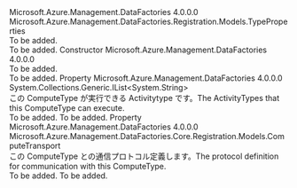 <Type Name="ComputeTypeProperties" FullName="Microsoft.Azure.Management.DataFactories.Registration.Models.ComputeTypeProperties">
  <TypeSignature Language="C#" Value="public class ComputeTypeProperties : Microsoft.Azure.Management.DataFactories.Registration.Models.TypeProperties" />
  <TypeSignature Language="ILAsm" Value=".class public auto ansi beforefieldinit ComputeTypeProperties extends Microsoft.Azure.Management.DataFactories.Registration.Models.TypeProperties" />
  <TypeSignature Language="DocId" Value="T:Microsoft.Azure.Management.DataFactories.Registration.Models.ComputeTypeProperties" />
  <TypeSignature Language="VB.NET" Value="Public Class ComputeTypeProperties&#xA;Inherits TypeProperties" />
  <TypeSignature Language="F#" Value="type ComputeTypeProperties = class&#xA;    inherit TypeProperties" />
  <AssemblyInfo>
    <AssemblyName>Microsoft.Azure.Management.DataFactories</AssemblyName>
    <AssemblyVersion>4.0.0.0</AssemblyVersion>
  </AssemblyInfo>
  <Base>
    <BaseTypeName>Microsoft.Azure.Management.DataFactories.Registration.Models.TypeProperties</BaseTypeName>
  </Base>
  <Interfaces />
  <Docs>
    <summary>To be added.</summary>
    <remarks>To be added.</remarks>
  </Docs>
  <Members>
    <Member MemberName=".ctor">
      <MemberSignature Language="C#" Value="public ComputeTypeProperties ();" />
      <MemberSignature Language="ILAsm" Value=".method public hidebysig specialname rtspecialname instance void .ctor() cil managed" />
      <MemberSignature Language="DocId" Value="M:Microsoft.Azure.Management.DataFactories.Registration.Models.ComputeTypeProperties.#ctor" />
      <MemberSignature Language="VB.NET" Value="Public Sub New ()" />
      <MemberType>Constructor</MemberType>
      <AssemblyInfo>
        <AssemblyName>Microsoft.Azure.Management.DataFactories</AssemblyName>
        <AssemblyVersion>4.0.0.0</AssemblyVersion>
      </AssemblyInfo>
      <Parameters />
      <Docs>
        <summary>To be added.</summary>
        <remarks>To be added.</remarks>
      </Docs>
    </Member>
    <Member MemberName="SupportedActivities">
      <MemberSignature Language="C#" Value="public System.Collections.Generic.IList&lt;string&gt; SupportedActivities { get; set; }" />
      <MemberSignature Language="ILAsm" Value=".property instance class System.Collections.Generic.IList`1&lt;string&gt; SupportedActivities" />
      <MemberSignature Language="DocId" Value="P:Microsoft.Azure.Management.DataFactories.Registration.Models.ComputeTypeProperties.SupportedActivities" />
      <MemberSignature Language="VB.NET" Value="Public Property SupportedActivities As IList(Of String)" />
      <MemberSignature Language="F#" Value="member this.SupportedActivities : System.Collections.Generic.IList&lt;string&gt; with get, set" Usage="Microsoft.Azure.Management.DataFactories.Registration.Models.ComputeTypeProperties.SupportedActivities" />
      <MemberType>Property</MemberType>
      <AssemblyInfo>
        <AssemblyName>Microsoft.Azure.Management.DataFactories</AssemblyName>
        <AssemblyVersion>4.0.0.0</AssemblyVersion>
      </AssemblyInfo>
      <ReturnValue>
        <ReturnType>System.Collections.Generic.IList&lt;System.String&gt;</ReturnType>
      </ReturnValue>
      <Docs>
        <summary>
            <span data-ttu-id="5942a-101">この ComputeType が実行できる Activitytype です。</span><span class="sxs-lookup"><span data-stu-id="5942a-101">The ActivityTypes that this ComputeType can execute.</span></span> 
            </summary>
        <value>To be added.</value>
        <remarks>To be added.</remarks>
      </Docs>
    </Member>
    <Member MemberName="Transport">
      <MemberSignature Language="C#" Value="public Microsoft.Azure.Management.DataFactories.Core.Registration.Models.ComputeTransport Transport { get; set; }" />
      <MemberSignature Language="ILAsm" Value=".property instance class Microsoft.Azure.Management.DataFactories.Core.Registration.Models.ComputeTransport Transport" />
      <MemberSignature Language="DocId" Value="P:Microsoft.Azure.Management.DataFactories.Registration.Models.ComputeTypeProperties.Transport" />
      <MemberSignature Language="VB.NET" Value="Public Property Transport As ComputeTransport" />
      <MemberSignature Language="F#" Value="member this.Transport : Microsoft.Azure.Management.DataFactories.Core.Registration.Models.ComputeTransport with get, set" Usage="Microsoft.Azure.Management.DataFactories.Registration.Models.ComputeTypeProperties.Transport" />
      <MemberType>Property</MemberType>
      <AssemblyInfo>
        <AssemblyName>Microsoft.Azure.Management.DataFactories</AssemblyName>
        <AssemblyVersion>4.0.0.0</AssemblyVersion>
      </AssemblyInfo>
      <ReturnValue>
        <ReturnType>Microsoft.Azure.Management.DataFactories.Core.Registration.Models.ComputeTransport</ReturnType>
      </ReturnValue>
      <Docs>
        <summary>
            <span data-ttu-id="5942a-102">この ComputeType との通信プロトコル定義します。</span><span class="sxs-lookup"><span data-stu-id="5942a-102">The protocol definition for communication with this ComputeType.</span></span>
            </summary>
        <value>To be added.</value>
        <remarks>To be added.</remarks>
      </Docs>
    </Member>
  </Members>
</Type>